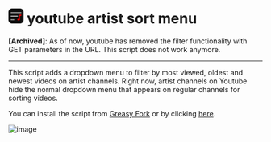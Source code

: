 # <img src="https://github.com/adeleine1412/youtube-artist-sort-menu/raw/master/img/icon.png" data-canonical-src="https://github.com/adeleine1412/youtube-artist-sort-menu/raw/master/img/icon.png" width="30" height="30" /> youtube artist sort menu

**[Archived]**: As of now, youtube has removed the filter functionality with GET parameters in the URL. This script does not work anymore.

---

This script adds a dropdown menu to filter by most viewed, oldest and newest videos on artist channels. Right now, artist channels on Youtube hide the normal dropdown menu that appears on regular channels for sorting videos.

You can install the script from [Greasy Fork](https://greasyfork.org/en/scripts/450761-sort-menu-for-arist-channel) or by clicking [here](https://greasyfork.org/scripts/450761-sort-menu-for-arist-channel/code/Sort%20menu%20for%20arist%20channel.user.js).

![image](https://user-images.githubusercontent.com/53810001/192300596-f40000c9-fd71-46dd-bbbc-3c03e2318f86.png)
